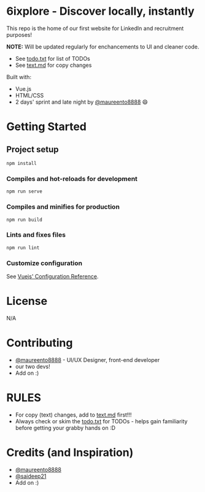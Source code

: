 # 6ixplore - Discover locally, instantly

This repo is the home of our first website for LinkedIn and recruitment purposes!

<strong>NOTE:</strong> Will be updated regularly for enchancements to UI and cleaner code.
- See [todo.txt](todo.txt) for list of TODOs
- See [text.md](text.md) for copy changes

Built with:
- Vue.js
- HTML/CSS
- 2 days' sprint and late night by [@maureento8888](https://github.com/maureento8888) 😄

# Getting Started
## Project setup
```
npm install
```
### Compiles and hot-reloads for development
```
npm run serve
```
### Compiles and minifies for production
```
npm run build
```
### Lints and fixes files
```
npm run lint
```
### Customize configuration
See [Vuejs' Configuration Reference](https://cli.vuejs.org/config/).

# License
N/A

# Contributing
- [@maureento8888](https://github.com/maureento8888) - UI/UX Designer, front-end developer
- our two devs!
- Add on :)

# RULES
- For copy (text) changes, add to [text.md](text.md) first!!!
- Always check or skim the [todo.txt](todo.md) for TODOs - helps gain familiarity before getting your grabby hands on :D

# Credits (and Inspiration)
- [@maureento8888](https://github.com/maureento8888)
- [@saideep21](https://github.com/saideep21)
- Add on :)
